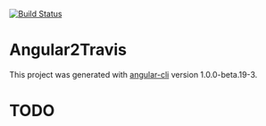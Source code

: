 [![Build Status](https://travis-ci.org/ng2sam/angular2-travis.svg?branch=master)](https://travis-ci.org/ng2sam/angular2-travis)

# Angular2Travis

This project was generated with [angular-cli](https://github.com/angular/angular-cli) version 1.0.0-beta.19-3.

# TODO